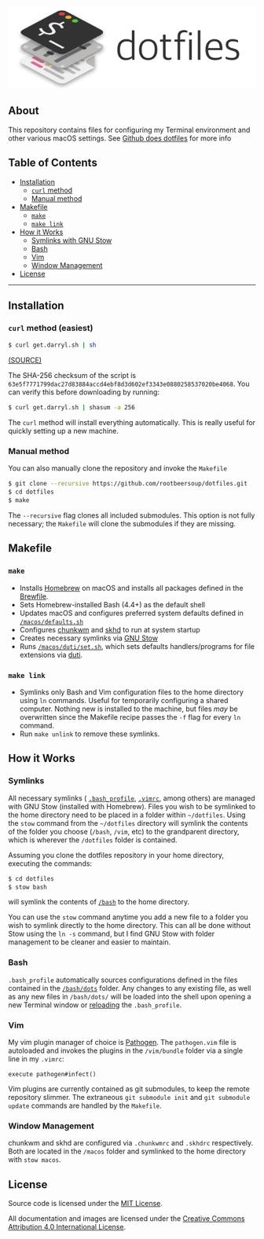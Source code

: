 <p align="center" >
  <img src="header.png" alt="dotfiles" title="dotfiles">
</p>

## About

This repository contains files for configuring my Terminal environment and other various macOS settings. See [Github does dotfiles](https://dotfiles.github.io) for more info

## Table of Contents
* [Installation](#installation)
  * [`curl` method](#curl-method-easiest)
  * [Manual method](#manual-method)
* [Makefile](#makefile)
  * [`make`](#make)
  * [`make link`](#make-link)
* [How it Works](#how-it-works)
  * [Symlinks with GNU Stow](#symlinks)
  * [Bash](#bash)
  * [Vim](#vim)
  * [Window Management](#window-management)
* [License](#license)

---

## Installation

### `curl` method (easiest)

```bash
$ curl get.darryl.sh | sh
```
[(SOURCE)](https://github.com/rootbeersoup/get.darryl.sh/blob/master/src/dotfiles.sh)

The SHA-256 checksum of the script is `63e5f7771799dac27d83884accd4ebf8d3d602ef3343e0880258537020be4068`. You can verify this before downloading by running:

```bash
$ curl get.darryl.sh | shasum -a 256
```

The `curl` method will install everything automatically. This is really useful for quickly setting up a new machine. 

### Manual method

You can also manually clone the repository and invoke the `Makefile`

```bash
$ git clone --recursive https://github.com/rootbeersoup/dotfiles.git
$ cd dotfiles
$ make
```

The `--recursive` flag clones all included submodules. This option is not fully necessary; the `Makefile` will clone the submodules if they are missing.

## Makefile

### `make`

* Installs [Homebrew](https://brew.sh) on macOS and installs all packages defined in the [Brewfile](macos/.Brewfile).
* Sets Homebrew-installed Bash (4.4+) as the default shell
* Updates macOS and configures preferred system defaults defined in [`/macos/defaults.sh`](macos/defaults.sh)
* Configures [chunkwm](https://github.com/koekeishiya/chunkwm) and [skhd](https://github.com/koekeishiya/skhd) to run at system startup
* Creates necessary symlinks via [GNU Stow](https://www.gnu.org/software/stow/)
* Runs [`/macos/duti/set.sh`](macos/duti/set.sh), which sets defaults handlers/programs for file extensions via [duti](http://duti.org).

### `make link`

* Symlinks only Bash and Vim configuration files to the home directory using `ln` commands. Useful for temporarily configuring a shared computer. Nothing new is installed to the machine, but files *may* be overwritten since the Makefile recipe passes the `-f` flag for every `ln` command.
* Run `make unlink` to remove these symlinks.

## How it Works

### Symlinks

All necessary symlinks ( [`.bash_profile`](bash/.bash_profile), [`.vimrc`](vim/.vimrc), among others) are managed with GNU Stow (installed with Homebrew). Files you wish to be symlinked to the home directory need to be placed in a folder within `~/dotfiles`. Using the `stow` command from the `~/dotfiles` directory will symlink the contents of the folder you choose (`/bash`, `/vim`, etc) to the grandparent directory, which is wherever the `/dotfiles` folder is contained.

Assuming you clone the dotfiles repository in your home directory, executing the commands:

```bash
$ cd dotfiles
$ stow bash
```
will symlink the contents of [`/bash`](bash) to the home directory.

You can use the `stow` command anytime you add a new file to a folder you wish to symlink directly to the home directory. This can all be done without Stow using the `ln -s` command, but I find GNU Stow with folder management to be cleaner and easier to maintain.

### Bash

`.bash_profile` automatically sources configurations defined in the files contained in the [`/bash/dots`](bash/dots) folder. Any changes to any existing file, as well as any new files in `/bash/dots/` will be loaded into the shell upon opening a new Terminal window or [reloading](https://github.com/rootbeersoup/dotfiles/blob/db902b9ac0c466d09672f58549bff4107ba53861/dots/aliases#L4) the `.bash_profile`.

### Vim

My vim plugin manager of choice is [Pathogen](https://github.com/tpope/vim-pathogen). The `pathogen.vim` file is autoloaded and invokes the plugins in the `/vim/bundle` folder via a single line in my `.vimrc`:

```
execute pathogen#infect()
```

Vim plugins are currently contained as git submodules, to keep the remote repository slimmer. The extraneous `git submodule init` and `git submodule update` commands are handled by the `Makefile`.

### Window Management

chunkwm and skhd are configured via `.chunkwmrc` and `.skhdrc` respectively. Both are located in the `/macos` folder and symlinked to the home directory with `stow macos`.

## License

Source code is licensed under the [MIT License](LICENSE).

All documentation and images are licensed under the [Creative Commons Attribution 4.0 International License](https://creativecommons.org/licenses/by/4.0/).
